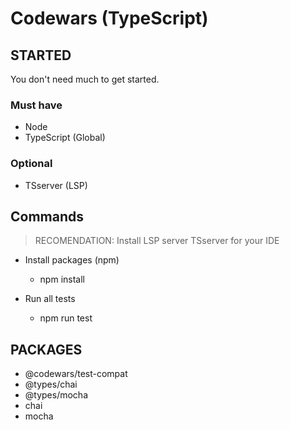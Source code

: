 # Codewars (TypeScript)

## STARTED

You don't need much to get started.

### Must have

- Node
- TypeScript (Global)

### Optional

- TSserver (LSP)

## Commands

> RECOMENDATION: Install LSP server TSserver for your IDE 

- Install packages (npm)
    - npm install

- Run all tests 
  - npm run test

## PACKAGES

- @codewars/test-compat
- @types/chai
- @types/mocha
- chai
- mocha
